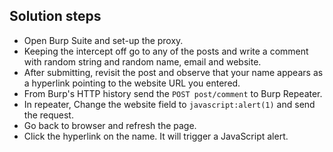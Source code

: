 ## Solution steps

- Open Burp Suite and set-up the proxy.
- Keeping the intercept off go to any of the posts and write a comment with random string and random name, email and website.
- After submitting, revisit the post and observe that your name appears as a hyperlink pointing to the website URL you entered.
- From Burp's HTTP history send the `POST post/comment` to Burp Repeater.
- In repeater, Change the website field to `javascript:alert(1)` and send the request.
- Go back to browser and refresh the page.
- Click the hyperlink on the name. It will trigger a JavaScript alert.
